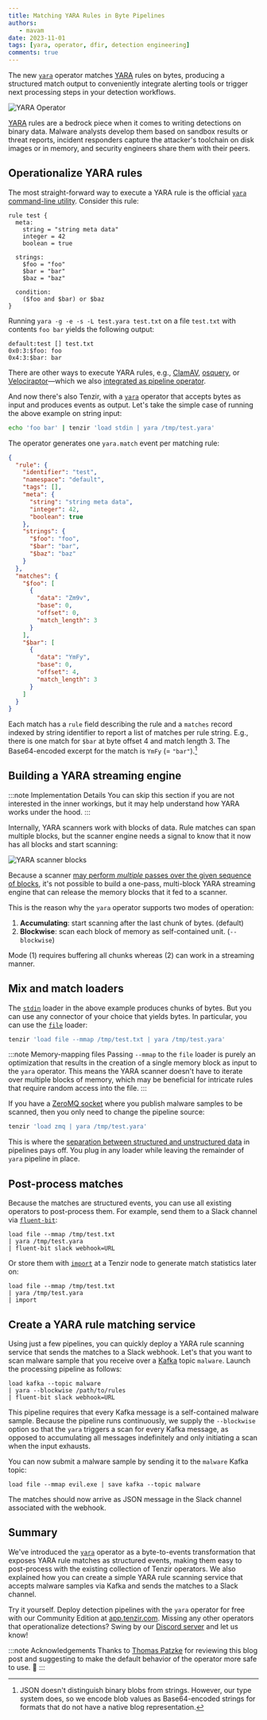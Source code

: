 ```yaml
---
title: Matching YARA Rules in Byte Pipelines
authors:
   - mavam
date: 2023-11-01
tags: [yara, operator, dfir, detection engineering]
comments: true
---
```


The new [`yara`][yara-operator] operator matches [YARA][yara] rules on bytes,
producing a structured match output to conveniently integrate alerting tools or
trigger next processing steps in your detection workflows.

[yara]: https://virustotal.github.io/yara/
[yara-operator]: /next/operators/transformations/yara

![YARA Operator](yara-operator.excalidraw.svg)

<!--truncate-->

[YARA][yara] rules are a bedrock piece when it comes to writing detections on
binary data. Malware analysts develop them based on sandbox results or threat
reports, incident responders capture the attacker's toolchain on disk images or
in memory, and security engineers share them with their peers.

## Operationalize YARA rules

The most straight-forward way to execute a YARA rule is the official [`yara`
command-line utility](https://yara.readthedocs.io/en/stable/commandline.html).
Consider this rule:

```
rule test {
  meta:
    string = "string meta data"
    integer = 42
    boolean = true

  strings:
    $foo = "foo"
    $bar = "bar"
    $baz = "baz"

  condition:
    ($foo and $bar) or $baz
}
```

Running `yara -g -e -s -L test.yara test.txt` on a file `test.txt` with contents
`foo bar` yields the following output:

```
default:test [] test.txt
0x0:3:$foo: foo
0x4:3:$bar: bar
```

There are other ways to execute YARA rules, e.g.,
[ClamAV](https://www.clamav.net/),
[osquery](https://osquery.readthedocs.io/en/stable/deployment/yara/), or
[Velociraptor](https://docs.velociraptor.app/vql_reference/plugin/yara/)—which
we also [integrated as pipeline
operator](/blog/integrating-velociraptor-into-tenzir-pipelines).

And now there's also Tenzir, with a [`yara`][yara-operator] operator that
accepts bytes as input and produces events as output. Let's take the simple case
of running the above example on string input:

```bash
echo 'foo bar' | tenzir 'load stdin | yara /tmp/test.yara'
```

The operator generates one `yara.match` event per matching rule:

```json
{
  "rule": {
    "identifier": "test",
    "namespace": "default",
    "tags": [],
    "meta": {
      "string": "string meta data",
      "integer": 42,
      "boolean": true
    },
    "strings": {
      "$foo": "foo",
      "$bar": "bar",
      "$baz": "baz"
    }
  },
  "matches": {
    "$foo": [
      {
        "data": "Zm9v",
        "base": 0,
        "offset": 0,
        "match_length": 3
      }
    ],
    "$bar": [
      {
        "data": "YmFy",
        "base": 0,
        "offset": 4,
        "match_length": 3
      }
    ]
  }
}
```

Each match has a `rule` field describing the rule and a `matches` record indexed
by string identifier to report a list of matches per rule string. E.g., there is
one match for `$bar` at byte offset 4 and match length 3. The Base64-encoded
excerpt for the match is `YmFy` (= `"bar"`).[^1]

[^1]: JSON doesn't distinguish binary blobs from strings. However, our type
    system does, so we encode blob values as Base64-encoded strings for formats
    that do not have a native blog representation.

## Building a YARA streaming engine

:::note Implementation Details
You can skip this section if you are not interested in the inner workings, but
it may help understand how YARA works under the hood.
:::

Internally, YARA scanners work with blocks of data. Rule matches can span
multiple blocks, but the scanner engine needs a signal to know that it now has
all blocks and start scanning:

![YARA scanner blocks](yara-implementation.excalidraw.svg)

Because a scanner [may perform *multiple* passes over the given sequence of
blocks](https://github.com/VirusTotal/yara/issues/1994#issuecomment-1784082573),
it's not possible to build a one-pass, multi-block YARA streaming engine that
can release the memory blocks that it fed to a scanner.

This is the reason why the `yara` operator supports two modes of operation:

1. **Accumulating**: start scanning after the last chunk of bytes. (default)
2. **Blockwise**: scan each block of memory as self-contained unit.
   (`--blockwise`)

Mode (1) requires buffering all chunks whereas (2) can work in a streaming
manner.

## Mix and match loaders

The [`stdin`](/connectors/stdin) loader in the above example produces chunks of
bytes. But you can use any connector of your choice that yields bytes. In
particular, you can use the [`file`](/connectors/file) loader:

```bash
tenzir 'load file --mmap /tmp/test.txt | yara /tmp/test.yara'
```

:::note Memory-mapping files
Passing `--mmap` to the `file` loader is purely an optimization that results in
the creation of a single memory block as input to the `yara` operator. This
means the YARA scanner doesn't have to iterate over multiple blocks of memory,
which may be beneficial for intricate rules that require random access into the
file.
:::

If you have a [ZeroMQ socket](/connectors/zmq) where you publish malware samples
to be scanned, then you only need to change the pipeline source:

```bash
tenzir 'load zmq | yara /tmp/test.yara'
```

This is where the [separation between structured and unstructured
data][separation-of-concerns] in pipelines pays off. You plug in any loader
while leaving the remainder of `yara` pipeline in place.

[separation-of-concerns]: /blog/five-design-principles-for-building-a-data-pipeline-engine#p1-separation-of-concerns

## Post-process matches

Because the matches are structured events, you can use all existing operators to
post-process them. For example, send them to a Slack channel via
[`fluent-bit`](/operators/sinks/fluent-bit):

```
load file --mmap /tmp/test.txt
| yara /tmp/test.yara
| fluent-bit slack webhook=URL
```

Or store them with [`import`](/operators/sinks/import) at a Tenzir node to
generate match statistics later on:

```
load file --mmap /tmp/test.txt
| yara /tmp/test.yara
| import
```

## Create a YARA rule matching service

Using just a few pipelines, you can quickly deploy a YARA rule scanning service
that sends the matches to a Slack webhook. Let's that you want to scan malware
sample that you receive over a [Kafka](../../connectors/kafka) topic
`malware`. Launch the processing pipeline as follows:

```
load kafka --topic malware
| yara --blockwise /path/to/rules
| fluent-bit slack webhook=URL
```

This pipeline requires that every Kafka message is a self-contained malware
sample. Because the pipeline runs continuously, we supply the `--blockwise`
option so that the `yara` triggers a scan for every Kafka message, as opposed to
accumulating all messages indefinitely and only initiating a scan when the input
exhausts.

You can now submit a malware sample by sending it to the `malware` Kafka topic:

```
load file --mmap evil.exe | save kafka --topic malware
```

The matches should now arrive as JSON message in the Slack channel associated
with the webhook.

## Summary

We've introduced the [`yara`][yara-operator] operator as a byte-to-events
transformation that exposes YARA rule matches as structured events, making them
easy to post-process with the existing collection of Tenzir operators. We also
explained how you can create a simple YARA rule scanning service that accepts
malware samples via Kafka and sends the matches to a Slack channel.

Try it yourself. Deploy detection pipelines with the `yara` operator for free
with our Community Edition at [app.tenzir.com](https://app.tenzir.com). Missing
any other operators that operationalize detections? Swing by our [Discord
server](/discord) and let us know!

:::note Acknowledgements
Thanks to [Thomas Patzke](https://github.com/thomaspatzke) for reviewing this
blog post and suggesting to make the default behavior of the operator more safe
to use. 🙏
:::
